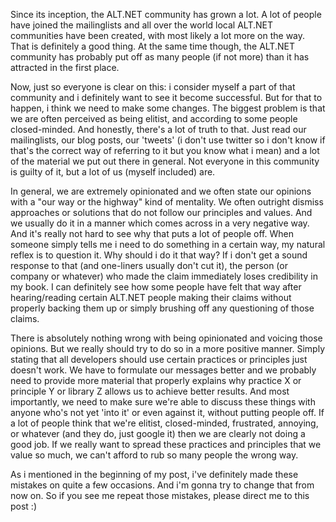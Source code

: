Since its inception, the ALT.NET community has grown a lot. A lot of people have joined the mailinglists and all over the world local ALT.NET communities have been created, with most likely a lot more on the way.  That is definitely a good thing.  At the same time though, the ALT.NET community has probably put off as many people (if not more) than it has attracted in the first place.

Now, just so everyone is clear on this: i consider myself a part of that community and i definitely want to see it become successful.  But for that to happen, i think we need to make some changes.  The biggest problem is that we are often perceived as being elitist, and according to some people closed-minded.  And honestly, there's a lot of truth to that.  Just read our mailinglists, our blog posts, our 'tweets' (i don't use twitter so i don't know if that's the correct way of referring to it but you know what i mean) and a lot of the material we put out there in general.  Not everyone in this community is guilty of it, but a lot of us (myself included) are.

In general, we are extremely opinionated and we often state our opinions with a "our way or the highway" kind of mentality.  We often outright dismiss approaches or solutions that do not follow our principles and values. And we usually do it in a manner which comes across in a very negative way.  And it's really not hard to see why that puts a lot of people off.  When someone simply tells me i need to do something in a certain way, my natural reflex is to question it. Why should i do it that way? If i don't get a sound response to that (and one-liners usually don't cut it), the person (or company or whatever) who made the claim immediately loses credibility in my book.  I can definitely see how some people have felt that way after hearing/reading certain ALT.NET people making their claims without properly backing them up or simply brushing off any questioning of those claims.

There is absolutely nothing wrong with being opinionated and voicing those opinions. But we really should try to do so in a more positive manner.  Simply stating that all developers should use certain practices or principles just doesn't work.  We have to formulate our messages better and we probably need to provide more material that properly explains why practice X or principle Y or library Z allows us to achieve better results.  And most importantly, we need to make sure we're able to discuss these things with anyone who's not yet 'into it' or even against it, without putting people off.  If a lot of people think that we're elitist, closed-minded, frustrated, annoying, or whatever (and they do, just google it) then we are clearly not doing a good job.  If we really want to spread these practices and principles that we value so much, we can't afford to rub so many people the wrong way.

As i mentioned in the beginning of my post, i've definitely made these mistakes on quite a few occasions.  And i'm gonna try to change that from now on. So if you see me repeat those mistakes, please direct me to this post :)